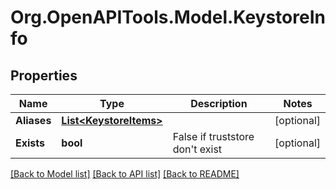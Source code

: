 
# Org.OpenAPITools.Model.KeystoreInfo

## Properties

Name | Type | Description | Notes
------------ | ------------- | ------------- | -------------
**Aliases** | [**List&lt;KeystoreItems&gt;**](KeystoreItems.md) |  | [optional] 
**Exists** | **bool** | False if truststore don&#39;t exist | [optional] 

[[Back to Model list]](../README.md#documentation-for-models)
[[Back to API list]](../README.md#documentation-for-api-endpoints)
[[Back to README]](../README.md)

